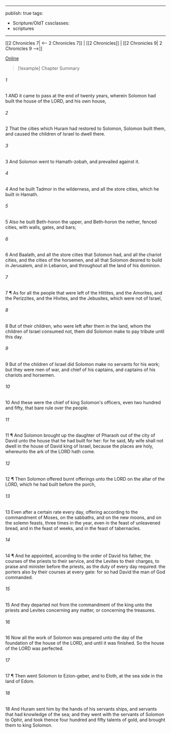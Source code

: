 

---
publish: true
tags:
  - Scripture/OldT
cssclasses:
  - scriptures
---
[[2 Chronicles 7| <-- 2 Chronicles 7]] | [[2 Chronicles]] | [[2 Chronicles 9| 2 Chronicles 9 -->]]

[Online](https://churchofjesuschrist.org/study/scriptures/ot/2-chr/8?lang=eng)

>[!example] Chapter Summary
>
###### 1
1 AND it came to pass at the end of twenty years, wherein Solomon had built the house of the LORD, and his own house,
###### 2
2 That the cities which Huram had restored to Solomon, Solomon built them, and caused the children of Israel to dwell there.
###### 3
3 And Solomon went to Hamath-zobah, and prevailed against it.
###### 4
4 And he built Tadmor in the wilderness, and all the store cities, which he built in Hamath.
###### 5
5 Also he built Beth-horon the upper, and Beth-horon the nether, fenced cities, with walls, gates, and bars;
###### 6
6 And Baalath, and all the store cities that Solomon had, and all the chariot cities, and the cities of the horsemen, and all that Solomon desired to build in Jerusalem, and in Lebanon, and throughout all the land of his dominion.
###### 7
7 ¶ As for all the people that were left of the Hittites, and the Amorites, and the Perizzites, and the Hivites, and the Jebusites, which were not of Israel,
###### 8
8 But of their children, who were left after them in the land, whom the children of Israel consumed not, them did Solomon make to pay tribute until this day.
###### 9
9 But of the children of Israel did Solomon make no servants for his work; but they were men of war, and chief of his captains, and captains of his chariots and horsemen.
###### 10
10 And these were the chief of king Solomon's officers, even two hundred and fifty, that bare rule over the people.
###### 11
11 ¶ And Solomon brought up the daughter of Pharaoh out of the city of David unto the house that he had built for her: for he said, My wife shall not dwell in the house of David king of Israel, because the places are holy, whereunto the ark of the LORD hath come.
###### 12
12 ¶ Then Solomon offered burnt offerings unto the LORD on the altar of the LORD, which he had built before the porch,
###### 13
13 Even after a certain rate every day, offering according to the commandment of Moses, on the sabbaths, and on the new moons, and on the solemn feasts, three times in the year, even in the feast of unleavened bread, and in the feast of weeks, and in the feast of tabernacles.
###### 14
14 ¶ And he appointed, according to the order of David his father, the courses of the priests to their service, and the Levites to their charges, to praise and minister before the priests, as the duty of every day required: the porters also by their courses at every gate: for so had David the man of God commanded.
###### 15
15 And they departed not from the commandment of the king unto the priests and Levites concerning any matter, or concerning the treasures.
###### 16
16 Now all the work of Solomon was prepared unto the day of the foundation of the house of the LORD, and until it was finished.  So the house of the LORD was perfected.
###### 17
17 ¶ Then went Solomon to Ezion-geber, and to Eloth, at the sea side in the land of Edom.
###### 18
18 And Huram sent him by the hands of his servants ships, and servants that had knowledge of the sea; and they went with the servants of Solomon to Ophir, and took thence four hundred and fifty talents of gold, and brought them to king Solomon.




